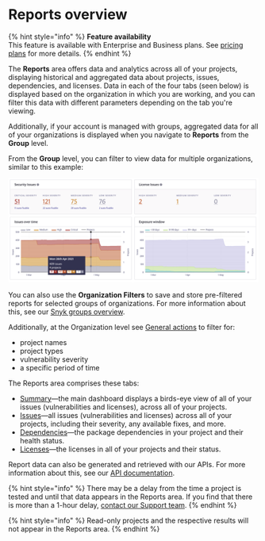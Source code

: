 # Reports overview

{% hint style="info" %}
**Feature availability**\
This feature is available with Enterprise and Business plans. See [pricing plans](https://snyk.io/plans/) for more details.
{% endhint %}

The **Reports** area offers data and analytics across all of your projects, displaying historical and aggregated data about projects, issues, dependencies, and licenses. Data in each of the four tabs (seen below) is displayed based on the organization in which you are working, and you can filter this data with different parameters depending on the tab you're viewing.

Additionally, if your account is managed with groups, aggregated data for all of your organizations is displayed when you navigate to **Reports** from the **Group** level.

From the **Group** level, you can filter to view data for multiple organizations, similar to this example:

![](../../.gitbook/assets/mceclip0-28-.png)

You can also use the **Organization Filters** to save and store pre-filtered reports for selected groups of organizations. For more information about this, see our [Snyk groups overview](../user-and-group-management/managing-groups-and-organizations/snyk-groups-overview.md).

Additionally, at the Organization level see [General actions](general-actions.md) to filter for:

* project names
* project types
* vulnerability severity
* a specific period of time

The Reports area comprises these tabs:

* [Summary](summary-tab.md)—the main dashboard displays a birds-eye view of all of your issues (vulnerabilities and licenses), across all of your projects.
* [Issues](issues-tab.md)—all issues (vulnerabilities and licenses) across all of your projects, including their severity, any available fixes, and more.
* [Dependencies](dependencies-tab.md)—the package dependencies in your project and their health status.
* [Licenses](licenses-tab.md)—the licenses in all of your projects and their status.

Report data can also be generated and retrieved with our APIs. For more information about this, see our [API documentation](https://snyk.docs.apiary.io/#introduction).

{% hint style="info" %}
There may be a delay from the time a project is tested and until that data appears in the Reports area. If you find that there is more than a 1-hour delay, [contact our Support team](https://support.snyk.io/hc/en-us/requests/new).
{% endhint %}

{% hint style="info" %}
Read-only projects and the respective results will not appear in the Reports area.
{% endhint %}
